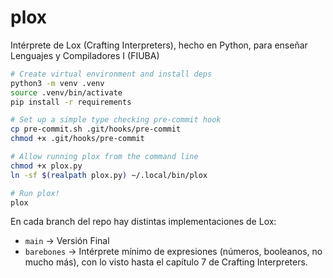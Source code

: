 # plox

Intérprete de Lox (Crafting Interpreters), hecho en Python, para enseñar Lenguajes y Compiladores I (FIUBA)

```sh
# Create virtual environment and install deps
python3 -m venv .venv
source .venv/bin/activate
pip install -r requirements

# Set up a simple type checking pre-commit hook
cp pre-commit.sh .git/hooks/pre-commit
chmod +x .git/hooks/pre-commit

# Allow running plox from the command line
chmod +x plox.py
ln -sf $(realpath plox.py) ~/.local/bin/plox

# Run plox!
plox
```

En cada branch del repo hay distintas implementaciones de Lox:

- `main` -> Versión Final
- `barebones` -> Intérprete mínimo de expresiones (números, booleanos, no mucho más), con lo visto hasta el capítulo 7 de Crafting Interpreters.
